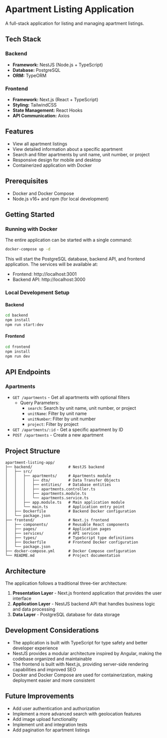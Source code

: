 # Apartment Listing Application

A full-stack application for listing and managing apartment listings.

## Tech Stack

### Backend

- **Framework:** NestJS (Node.js + TypeScript)
- **Database:** PostgreSQL
- **ORM:** TypeORM

### Frontend

- **Framework:** Next.js (React + TypeScript)
- **Styling:** TailwindCSS
- **State Management:** React Hooks
- **API Communication:** Axios

## Features

- View all apartment listings
- View detailed information about a specific apartment
- Search and filter apartments by unit name, unit number, or project
- Responsive design for mobile and desktop
- Containerized application with Docker

## Prerequisites

- Docker and Docker Compose
- Node.js v16+ and npm (for local development)

## Getting Started

### Running with Docker

The entire application can be started with a single command:

```bash
docker-compose up -d
```

This will start the PostgreSQL database, backend API, and frontend application. The services will be available at:

- Frontend: http://localhost:3001
- Backend API: http://localhost:3000

### Local Development Setup

#### Backend

```bash
cd backend
npm install
npm run start:dev
```

#### Frontend

```bash
cd frontend
npm install
npm run dev
```

## API Endpoints

### Apartments

- `GET /apartments` - Get all apartments with optional filters
  - Query Parameters:
    - `search`: Search by unit name, unit number, or project
    - `unitName`: Filter by unit name
    - `unitNumber`: Filter by unit number
    - `project`: Filter by project
- `GET /apartments/:id` - Get a specific apartment by ID
- `POST /apartments` - Create a new apartment

## Project Structure

```
apartment-listing-app/
├── backend/                # NestJS backend
│   ├── src/
│   │   ├── apartments/     # Apartments module
│   │   │   ├── dto/        # Data Transfer Objects
│   │   │   ├── entities/   # Database entities
│   │   │   ├── apartments.controller.ts
│   │   │   ├── apartments.module.ts
│   │   │   └── apartments.service.ts
│   │   ├── app.module.ts   # Main application module
│   │   └── main.ts         # Application entry point
│   ├── Dockerfile          # Backend Docker configuration
│   └── package.json
├── frontend/               # Next.js frontend
│   ├── components/         # Reusable React components
│   ├── pages/              # Application pages
│   ├── services/           # API services
│   ├── types/              # TypeScript type definitions
│   ├── Dockerfile          # Frontend Docker configuration
│   └── package.json
├── docker-compose.yml      # Docker Compose configuration
└── README.md               # Project documentation
```

## Architecture

The application follows a traditional three-tier architecture:

1. **Presentation Layer** - Next.js frontend application that provides the user interface
2. **Application Layer** - NestJS backend API that handles business logic and data processing
3. **Data Layer** - PostgreSQL database for data storage

## Development Considerations

- The application is built with TypeScript for type safety and better developer experience
- NestJS provides a modular architecture inspired by Angular, making the codebase organized and maintainable
- The frontend is built with Next.js, providing server-side rendering capabilities and improved SEO
- Docker and Docker Compose are used for containerization, making deployment easier and more consistent

## Future Improvements

- Add user authentication and authorization
- Implement a more advanced search with geolocation features
- Add image upload functionality
- Implement unit and integration tests
- Add pagination for apartment listings
